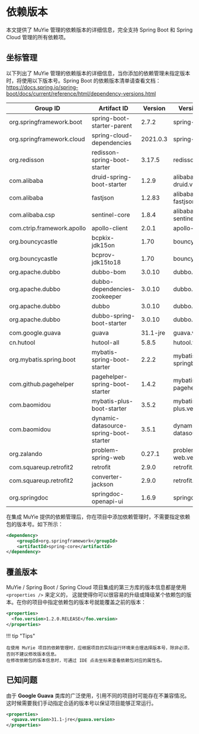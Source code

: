 # 依赖版本

本文提供了 MuYie 管理的依赖版本的详细信息，完全支持 Spring Boot 和 Spring Cloud 管理的所有依赖项。

## 坐标管理

以下列出了 MuYie 管理的依赖版本的详细信息，当你添加的依赖管理未指定版本时，将使用以下版本号。Spring Boot
的依赖版本清单请查看文档：https://docs.spring.io/spring-boot/docs/current/reference/html/dependency-versions.html

| Group ID                    | Artifact ID                             | Version  | Version Property            | Documentation                                                                             |
|-----------------------------|-----------------------------------------|----------|-----------------------------|-------------------------------------------------------------------------------------------|
| org.springframework.boot    | spring-boot-starter-parent              | 2.7.2    | spring-boot.version         | [Spring Boot](https://spring.io/projects/spring-boot)                                     |
| org.springframework.cloud   | spring-cloud-dependencies               | 2021.0.3 | spring-cloud.version        | [Spring Cloud](https://spring.io/projects/spring-cloud)                                   |
| org.redisson                | redisson-spring-boot-starter            | 3.17.5   | redisson.version            | [Redisson](https://github.com/redisson/redisson)                                          |
| com.alibaba                 | druid-spring-boot-starter               | 1.2.9    | alibaba-druid.version       | [Druid](https://github.com/alibaba/druid)                                                 |
| com.alibaba                 | fastjson                                | 1.2.83   | alibaba-fastjson.version    | [Fastjson](https://github.com/alibaba/fastjson)                                           |
| com.alibaba.csp             | sentinel-core                           | 1.8.4    | alibaba-sentinel.version    | [Sentinel](https://sentinelguard.io/zh-cn/index.html)                                     |
| com.ctrip.framework.apollo  | apollo-client                           | 2.0.1    | apollo-client.version       | [ApolloConfig](https://www.apolloconfig.com/)                                             |
| org.bouncycastle            | bcpkix-jdk15on                          | 1.70     | bouncycastle.version        | [Bouncy Castle Crypto](https://github.com/open-keychain/bouncycastle)                     |
| org.bouncycastle            | bcprov-jdk15to18                        | 1.70     | bouncycastle.version        | [Bouncy Castle Crypto](https://github.com/open-keychain/bouncycastle)                     |
| org.apache.dubbo            | dubbo-bom                               | 3.0.10   | dubbo.version               | [Apache Dubbo](https://dubbo.apache.org/zh/)                                              |
| org.apache.dubbo            | dubbo-dependencies-zookeeper            | 3.0.10   | dubbo.version               | [Apache Dubbo](https://dubbo.apache.org/zh/)                                              |
| org.apache.dubbo            | dubbo                                   | 3.0.10   | dubbo.version               | [Apache Dubbo](https://dubbo.apache.org/zh/)                                              |
| org.apache.dubbo            | dubbo-spring-boot-starter               | 3.0.10   | dubbo.version               | [Apache Dubbo](https://dubbo.apache.org/zh/)                                              |
| com.google.guava            | guava                                   | 31.1-jre | guava.version               | [Guava](https://github.com/google/guava)                                                  |
| cn.hutool                   | hutool-all                              | 5.8.5    | hutool.version              | [Hutool](https://hutool.cn/)                                                              |
| org.mybatis.spring.boot     | mybatis-spring-boot-starter             | 2.2.2    | mybatis-springboot.version  | [MyBatis-Spring-Boot-Starter](https://github.com/mybatis/spring-boot-starter)             |
| com.github.pagehelper       | pagehelper-spring-boot-starter          | 1.4.2    | mybatis-pagehelper.version  | [PageHelper-Spring-Boot-Starter](https://github.com/pagehelper/pagehelper-spring-boot)    |
| com.baomidou                | mybatis-plus-boot-starter               | 3.5.2    | mybatis-plus.version        | [MyBatis-Plus](https://baomidou.com/)                                                     |
| com.baomidou                | dynamic-datasource-spring-boot-starter  | 3.5.1    | dynamic-datasource.version  | [Dynamic DataSource](https://github.com/baomidou/dynamic-datasource-spring-boot-starter)  |
| org.zalando                 | problem-spring-web                      | 0.27.1   | problem-spring-web.version  | [Zalando Problem](https://github.com/zalando/problem/)                                    |
| com.squareup.retrofit2      | retrofit                                | 2.9.0    | retrofit.version            | [Retrofit](https://square.github.io/retrofit/)                                            |
| com.squareup.retrofit2      | converter-jackson                       | 2.9.0    | retrofit.version            | [Retrofit](https://square.github.io/retrofit/)                                            |
| org.springdoc               | springdoc-openapi-ui                    | 1.6.9    | springdoc.version           | [SpringDoc](https://springdoc.org/)                                                       |

在集成 MuYie 提供的依赖管理后，你在项目中添加依赖管理时，不需要指定依赖包的版本号。如下所示：

```xml title="添加依赖管理"
<dependency>
    <groupId>org.springframework</groupId>
    <artifactId>spring-core</artifactId>
</dependency>
```

## 覆盖版本

MuYie / Spring Boot / Spring Cloud 项目集成的第三方库的版本信息都是使用 `<properties />` 来定义的，
这就使得你可以很容易的升级或降级某个依赖包的版本。在你的项目中指定依赖包的版本号就能覆盖之前的版本：

```xml title="覆盖版本属性"
<properties>
  <foo.version>1.2.0.RELEASE</foo.version>
</properties>
```

!!! tip "Tips"

    在使用 MuYie 项目的依赖管理时，应根据项目的实际运行环境来合理选择版本号，除非必须，否则不建议修改版本信息。
    在修改依赖包的版本信息时，可通过 IDE 点击坐标来查看依赖包对应的属性名。

## 已知问题

由于 **Google Guava** 类库的广泛使用，引用不同的项目时可能存在不兼容情况。这时候需要我们手动指定合适的版本号以保证项目能够正常运行。

```xml title="指定版本属性"
<properties>
  <guava.version>31.1-jre</guava.version>
</properties>
```
